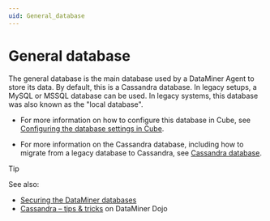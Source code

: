 ```yaml
---
uid: General_database
---
```


# General database

The general database is the main database used by a DataMiner Agent to store its data. By default, this is a Cassandra database. In legacy setups, a MySQL or MSSQL database can be used. In legacy systems, this database was also known as the "local database".

- For more information on how to configure this database in Cube, see [Configuring the database settings in Cube](xref:Configuring_the_database_settings_in_Cube).

- For more information on the Cassandra database, including how to migrate from a legacy database to Cassandra, see [Cassandra database](xref:Cassandra_database).

> [!TIP]
> See also:
>
> - [Securing the DataMiner databases](xref:Database_security)
> - [Cassandra – tips & tricks](https://community.dataminer.services/video/cassandra-tips-tricks/) on DataMiner Dojo

